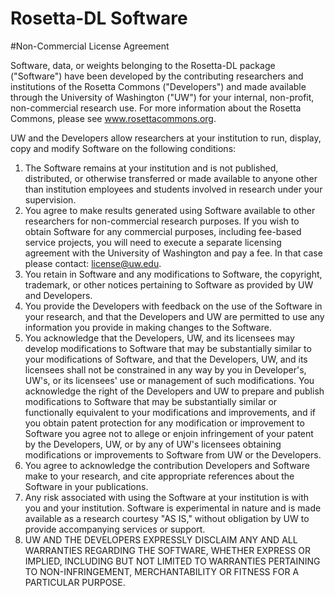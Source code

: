 # Rosetta-DL Software

#Non-Commercial License Agreement

Software, data, or weights belonging to the Rosetta-DL package ("Software") have been developed by the contributing researchers and institutions of the Rosetta Commons ("Developers") and made available through the University of Washington ("UW") for your internal, non-profit, non-commercial research use. For more information about the Rosetta Commons, please see www.rosettacommons.org.

UW and the Developers allow researchers at your institution to run, display, copy and modify Software on the following conditions:

1. The Software remains at your institution and is not published, distributed, or otherwise transferred or made available to anyone other than institution employees and students involved in research under your supervision. 
2. You agree to make results generated using Software available to other researchers for non-commercial research purposes. If you wish to obtain Software for any commercial purposes, including fee-based service projects, you will need to execute a separate licensing agreement with the University of Washington and pay a fee. In that case please contact: license@uw.edu.
3. You retain in Software and any modifications to Software, the copyright, trademark, or other notices pertaining to Software as provided by UW and Developers.
4. You provide the Developers with feedback on the use of the Software in your research, and that the Developers and UW are permitted to use any information you provide in making changes to the Software. 
5. You acknowledge that the Developers, UW, and its licensees may develop modifications to Software that may be substantially similar to your modifications of Software, and that the Developers, UW, and its licensees shall not be constrained in any way by you in Developer's, UW's, or its licensees' use or management of such modifications. You acknowledge the right of the Developers and UW to prepare and publish modifications to Software that may be substantially similar or functionally equivalent to your modifications and improvements, and if you obtain patent protection for any modification or improvement to Software you agree not to allege or enjoin infringement of your patent by the Developers, UW, or by any of UW's licensees obtaining modifications or improvements to Software from UW or the Developers.
6. You agree to acknowledge the contribution Developers and Software make to your research, and cite appropriate references about the Software in your publications.
7. Any risk associated with using the Software at your institution is with you and your institution. Software is experimental in nature and is made available as a research courtesy "AS IS," without obligation by UW to provide accompanying services or support.
8. UW AND THE DEVELOPERS EXPRESSLY DISCLAIM ANY AND ALL WARRANTIES REGARDING THE SOFTWARE, WHETHER EXPRESS OR IMPLIED, INCLUDING BUT NOT LIMITED TO WARRANTIES PERTAINING TO NON-INFRINGEMENT, MERCHANTABILITY OR FITNESS FOR A PARTICULAR PURPOSE.
